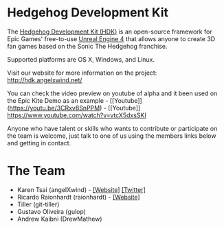 Hedgehog Development Kit
========================

The [Hedgehog Development Kit (HDK)](http://hdk.angelxwind.net/) is an open-source framework for Epic Games' free-to-use [Unreal Engine 4](http://unrealengine.com/) that allows anyone to create 3D fan games based on the Sonic The Hedgehog franchise.

Supported platforms are OS X, Windows, and Linux.

Visit our website for more information on the project: http://hdk.angelxwind.net/

You can check the video preview on youtube of alpha and it been used on the Epic Kite Demo as an example - [[Youtube]] (https://youtu.be/3CRxv8SnPPM) - [[Youtube]] https://www.youtube.com/watch?v=vtcX5dxsSKI

Anyone who have talent or skills who wants to contribute or participate on the team is welcome, just talk to one of us using the members links below and getting in contact.

The Team
========

* Karen Tsai (angelXwind) - [[Website]](http://angelxwind.net/) [[Twitter]](http://twitter.com/angelXwind)
* Ricardo Raionhardt (raionhardt) - [[Website]](http://raionhardt.cf/)
* Tiller (git-tiller)
* Gustavo Oliveira (gulop)
* Andrew Kaibni (DrewMathew)
